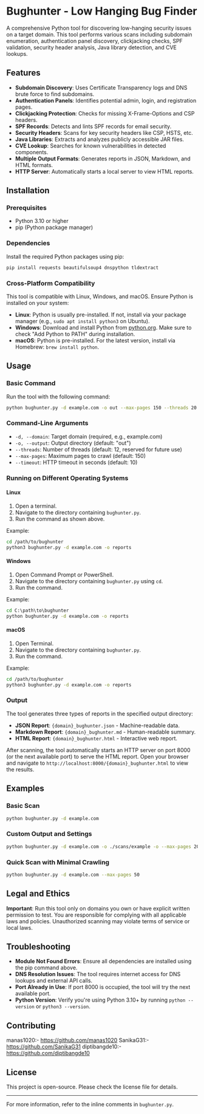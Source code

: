 # Bughunter - Low Hanging Bug Finder

A comprehensive Python tool for discovering low-hanging security issues on a target domain. This tool performs various scans including subdomain enumeration, authentication panel discovery, clickjacking checks, SPF validation, security header analysis, Java library detection, and CVE lookups.

## Features

- **Subdomain Discovery**: Uses Certificate Transparency logs and DNS brute force to find subdomains.
- **Authentication Panels**: Identifies potential admin, login, and registration pages.
- **Clickjacking Protection**: Checks for missing X-Frame-Options and CSP headers.
- **SPF Records**: Detects and lints SPF records for email security.
- **Security Headers**: Scans for key security headers like CSP, HSTS, etc.
- **Java Libraries**: Extracts and analyzes publicly accessible JAR files.
- **CVE Lookup**: Searches for known vulnerabilities in detected components.
- **Multiple Output Formats**: Generates reports in JSON, Markdown, and HTML formats.
- **HTTP Server**: Automatically starts a local server to view HTML reports.

## Installation

### Prerequisites

- Python 3.10 or higher
- pip (Python package manager)

### Dependencies

Install the required Python packages using pip:

```bash
pip install requests beautifulsoup4 dnspython tldextract
```

### Cross-Platform Compatibility

This tool is compatible with Linux, Windows, and macOS. Ensure Python is installed on your system:

- **Linux**: Python is usually pre-installed. If not, install via your package manager (e.g., `sudo apt install python3` on Ubuntu).
- **Windows**: Download and install Python from [python.org](https://www.python.org/downloads/). Make sure to check "Add Python to PATH" during installation.
- **macOS**: Python is pre-installed. For the latest version, install via Homebrew: `brew install python`.

## Usage

### Basic Command

Run the tool with the following command:

```bash
python bughunter.py -d example.com -o out --max-pages 150 --threads 20
```

### Command-Line Arguments

- `-d, --domain`: Target domain (required, e.g., example.com)
- `-o, --output`: Output directory (default: "out")
- `--threads`: Number of threads (default: 12, reserved for future use)
- `--max-pages`: Maximum pages to crawl (default: 150)
- `--timeout`: HTTP timeout in seconds (default: 10)

### Running on Different Operating Systems

#### Linux

1. Open a terminal.
2. Navigate to the directory containing `bughunter.py`.
3. Run the command as shown above.

Example:
```bash
cd /path/to/bughunter
python3 bughunter.py -d example.com -o reports
```

#### Windows

1. Open Command Prompt or PowerShell.
2. Navigate to the directory containing `bughunter.py` using `cd`.
3. Run the command.

Example:
```cmd
cd C:\path\to\bughunter
python bughunter.py -d example.com -o reports
```

#### macOS

1. Open Terminal.
2. Navigate to the directory containing `bughunter.py`.
3. Run the command.

Example:
```bash
cd /path/to/bughunter
python3 bughunter.py -d example.com -o reports
```

### Output

The tool generates three types of reports in the specified output directory:

- **JSON Report**: `{domain}_bughunter.json` - Machine-readable data.
- **Markdown Report**: `{domain}_bughunter.md` - Human-readable summary.
- **HTML Report**: `{domain}_bughunter.html` - Interactive web report.

After scanning, the tool automatically starts an HTTP server on port 8000 (or the next available port) to serve the HTML report. Open your browser and navigate to `http://localhost:8000/{domain}_bughunter.html` to view the results.

## Examples

### Basic Scan
```bash
python bughunter.py -d example.com
```

### Custom Output and Settings
```bash
python bughunter.py -d example.com -o ./scans/example -o --max-pages 200 --threads 15 --timeout 15
```

### Quick Scan with Minimal Crawling
```bash
python bughunter.py -d example.com --max-pages 50
```

## Legal and Ethics

**Important**: Run this tool only on domains you own or have explicit written permission to test. You are responsible for complying with all applicable laws and policies. Unauthorized scanning may violate terms of service or local laws.

## Troubleshooting

- **Module Not Found Errors**: Ensure all dependencies are installed using the pip command above.
- **DNS Resolution Issues**: The tool requires internet access for DNS lookups and external API calls.
- **Port Already in Use**: If port 8000 is occupied, the tool will try the next available port.
- **Python Version**: Verify you're using Python 3.10+ by running `python --version` or `python3 --version`.

## Contributing
manas1020:- https://github.com/manas1020
SanikaG31:-  https://github.com/SanikaG31
diptibangde10:- https://github.com/diptibangde10

## License

This project is open-source. Please check the license file for details.

---

For more information, refer to the inline comments in `bughunter.py`.
